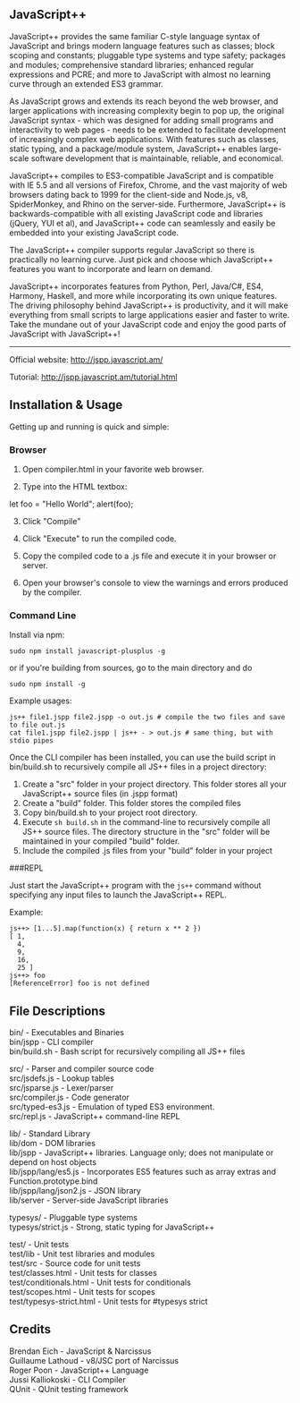 JavaScript++
-----------------------

JavaScript++ provides the same familiar C-style language syntax of JavaScript and brings modern language features such as classes; block scoping and constants; pluggable type systems and type safety; packages and modules; comprehensive standard libraries; enhanced regular expressions and PCRE; and more to JavaScript with almost no learning curve through an extended ES3 grammar.

As JavaScript grows and extends its reach beyond the web browser, and larger applications with increasing complexity begin to pop up, the original JavaScript syntax - which was designed for adding small programs and interactivity to web pages - needs to be extended to facilitate development of increasingly complex web applications. With features such as classes, static typing, and a package/module system, JavaScript++ enables large-scale software development that is maintainable, reliable, and economical.

JavaScript++ compiles to ES3-compatible JavaScript and is compatible with IE 5.5 and all versions of Firefox, Chrome, and the vast majority of web browsers dating back to 1999 for the client-side and Node.js, v8, SpiderMonkey, and Rhino on the server-side. Furthermore, JavaScript++ is backwards-compatible with all existing JavaScript code and libraries (jQuery, YUI et al), and JavaScript++ code can seamlessly and easily be embedded into your existing JavaScript code.

The JavaScript++ compiler supports regular JavaScript so there is practically no learning curve. Just pick and choose which JavaScript++ features you want to incorporate and learn on demand.

JavaScript++ incorporates features from Python, Perl, Java/C#, ES4, Harmony, Haskell, and more while incorporating its own unique features. The driving philosophy behind JavaScript++ is productivity, and it will make everything from small scripts to large applications easier and faster to write. Take the mundane out of your JavaScript code and enjoy the good parts of JavaScript with JavaScript++!

-----------------------

Official website: http://jspp.javascript.am/

Tutorial: http://jspp.javascript.am/tutorial.html

Installation & Usage
---------------------

Getting up and running is quick and simple:

### Browser

1. Open compiler.html in your favorite web browser.

2. Type into the HTML textbox:

let foo = "Hello World";
alert(foo);

3. Click "Compile"

4. Click "Execute" to run the compiled code.

5. Copy the compiled code to a .js file and execute it in your browser or server.

6. Open your browser's console to view the warnings and errors produced by the compiler.

### Command Line

Install via npm:

```
sudo npm install javascript-plusplus -g
```

or if you're building from sources, go to the main directory and do

```
sudo npm install -g
```

Example usages:

```
js++ file1.jspp file2.jspp -o out.js # compile the two files and save to file out.js
cat file1.jspp file2.jspp | js++ - > out.js # same thing, but with stdio pipes
```

Once the CLI compiler has been installed, you can use the build script in bin/build.sh to recursively compile all JS++ files in a project directory:

1. Create a "src" folder in your project directory. This folder stores all your JavaScript++ source files (in .jspp format)
2. Create a "build" folder. This folder stores the compiled files
3. Copy bin/build.sh to your project root directory.
4. Execute ```sh build.sh``` in the command-line to recursively compile all JS++ source files. The directory structure in the "src" folder will be maintained in your compiled "build" folder.
5. Include the compiled .js files from your "build" folder in your project

###REPL

Just start the JavaScript++ program with the ```js++``` command without specifying any input files to launch the JavaScript++ REPL.

Example:

```
js++> [1...5].map(function(x) { return x ** 2 })
[ 1,
  4,
  9,
  16,
  25 ]
js++> foo
[ReferenceError] foo is not defined
```

File Descriptions
-----------------
bin/ - Executables and Binaries  
bin/jspp - CLI compiler  
bin/build.sh - Bash script for recursively compiling all JS++ files

src/ - Parser and compiler source code  
src/jsdefs.js - Lookup tables  
src/jsparse.js - Lexer/parser  
src/compiler.js - Code generator  
src/typed-es3.js - Emulation of typed ES3 environment.  
src/repl.js - JavaScript++ command-line REPL

lib/ - Standard Library  
lib/dom - DOM libraries  
lib/jspp - JavaScript++ libraries.  Language only; does not manipulate or depend on host objects  
lib/jspp/lang/es5.js - Incorporates ES5 features such as array extras and Function.prototype.bind  
lib/jspp/lang/json2.js - JSON library  
lib/server - Server-side JavaScript libraries

typesys/ - Pluggable type systems  
typesys/strict.js - Strong, static typing for JavaScript++

test/ - Unit tests  
test/lib - Unit test libraries and modules  
test/src - Source code for unit tests  
test/classes.html - Unit tests for classes  
test/conditionals.html - Unit tests for conditionals  
test/scopes.html - Unit tests for scopes  
test/typesys-strict.html - Unit tests for #typesys strict

Credits
-------
Brendan Eich - JavaScript & Narcissus  
Guillaume Lathoud - v8/JSC port of Narcissus  
Roger Poon - JavaScript++ Language  
Jussi Kalliokoski - CLI Compiler  
QUnit - QUnit testing framework
